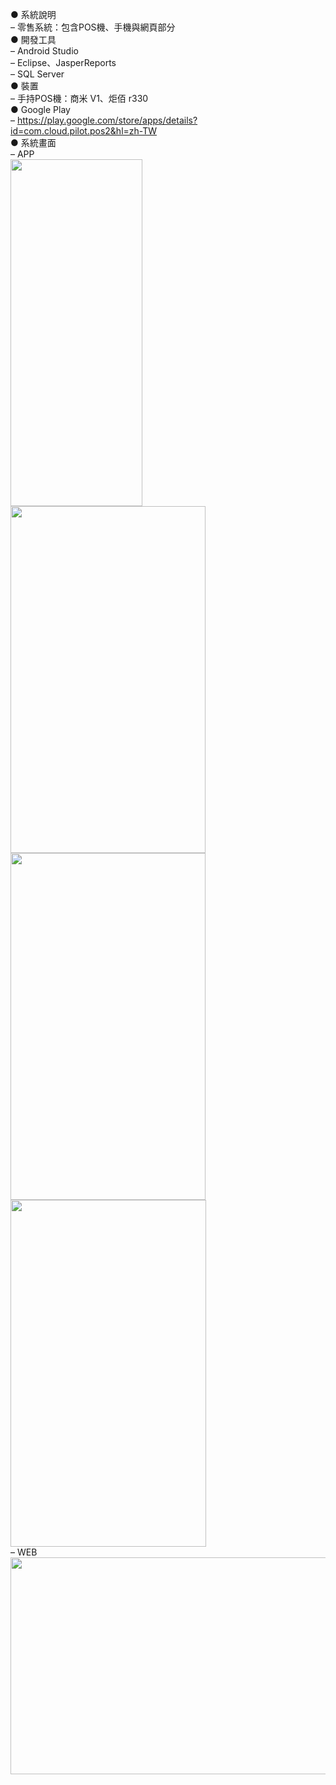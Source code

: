 ● 系統說明  
– 零售系統：包含POS機、手機與網頁部分  
● 開發工具  
– Android Studio  
– Eclipse、JasperReports  
– SQL Server  
● 裝置  
– 手持POS機：商米 V1、炬佰 r330  
● Google Play  
– https://play.google.com/store/apps/details?id=com.cloud.pilot.pos2&hl=zh-TW  
● 系統畫面  
– APP  
<img width="211" height="555" src="https://github.com/xuejiajie/Experience/assets/22809971/3f5c4136-3b3b-450e-9d68-3938b661032a"/>
<img width="312" height="555" src="https://github.com/xuejiajie/Experience/assets/22809971/b0ed2bc5-db09-4245-912e-96268e47fdf6"/>  
<img width="312" height="555" src="https://github.com/xuejiajie/Experience/assets/22809971/34caa8c0-2439-429c-9d38-4604266ad144"/>
<img width="313" height="555" src="https://github.com/xuejiajie/Experience/assets/22809971/fa3e27e3-b3e7-43c6-9e92-46a0dac0dca0"/>  
– WEB  
<img width="768" height="347" src="https://github.com/xuejiajie/Experience/assets/22809971/eabf724b-e36f-4b82-aae1-5b98cd60275a"/>  
